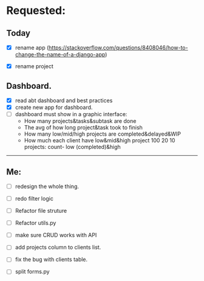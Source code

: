 # Requested:

## Today
- [X] rename app (https://stackoverflow.com/questions/8408046/how-to-change-the-name-of-a-django-app)
- [X] rename project


##  Dashboard.
- [X] read abt dashboard and best practices
- [X] create new app for dashboard.
- [ ] dashboard must show in a graphic interface:
    * How many projects&tasks&subtask are done
    * The avg of how long project&task took to finish
    * How many low/mid/high projects are completed&delayed&WIP
    * How much each client have low&mid&high project 100 20 10
    projects: count- low (completed)&high
---
## Me:
- [ ] redesign the whole thing.
- [ ] redo filter logic 
- [ ] Refactor file struture
- [ ] Refactor utils.py
- [ ] make sure CRUD works with API
- [ ] add projects column to clients list.
- [ ] fix the bug with clients table.
- [ ] split forms.py

  